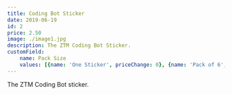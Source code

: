 ```yaml
---
title: Coding Bot Sticker
date: 2019-06-19
id: 2
price: 2.50
image: ./image1.jpg
description: The ZTM Coding Bot Sticker.
customField: 
    name: Pack Size
    values: [{name: 'One Sticker', priceChange: 0}, {name: 'Pack of 6', priceChange: 12.00}, {name: 'Pack of 12', priceChange: 25.00}]
---
```


The ZTM Coding Bot sticker.
